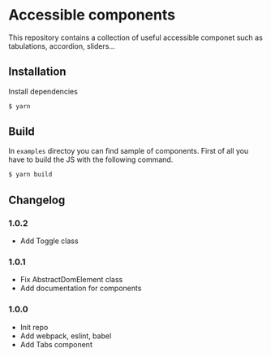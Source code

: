 # Accessible components

This repository contains a collection of useful accessible componet such as tabulations, accordion, sliders...

## Installation

Install dependencies
```bash
$ yarn
```

## Build

In `examples` directoy you can find sample of components. First of all you have to build the JS with the following command.
```bash
$ yarn build
```

## Changelog

### 1.0.2
- Add Toggle class

### 1.0.1
- Fix AbstractDomElement class
- Add documentation for components

### 1.0.0
- Init repo
- Add webpack, eslint, babel
- Add Tabs component